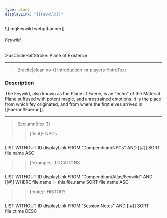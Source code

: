 ```yaml
---
type: plane
displayLink: "[[Feywild]]"
---
```


![[imgFeywild.webp|banner]]
###### Feywild
<span class="sub2">:FasCircleHalfStroke: Plane of Existence</span>
___

>[!recite|clean no-t]
>	Introduction for players
>^IntroText

### Description
The Feywild, also known as the Plane of Faerie, is an "echo" of the Material Plane suffused with potent magic, and unrestrained emotions.  It is the place from which fey originated, and from where the first elves arrived in [[Faerûn#Faerûn]].

---

> [!column|flex 3]
>> [!hint]-  NPCs
>>```dataview
LIST WITHOUT ID displayLink
FROM "Compendium/NPCs" AND [[#]]
SORT file.name ASC
>
>> [!example]- LOCATIONS
>>```dataview
LIST WITHOUT ID displayLink
FROM "Compendium/Atlas/Feywild" AND [[#]]
WHERE file.name != this.file.name
SORT file.name ASC
>
>> [!note]- HISTORY
>>```dataview
LIST WITHOUT ID displayLink
FROM "Session Notes" AND [[#]]
SORT file.ctime DESC